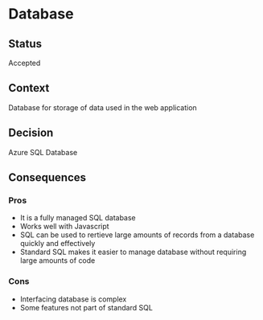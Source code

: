 # Database

## Status

Accepted

## Context

Database for storage of data used in the web application

## Decision

Azure SQL Database

## Consequences

### Pros
* It is a fully managed SQL database
* Works well with Javascript
* SQL can be used to rertieve large amounts of records from a database quickly and effectively
* Standard SQL makes it easier to manage database without requiring large amounts of code

### Cons
* Interfacing database is complex
* Some features not part of standard SQL